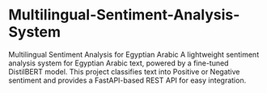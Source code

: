 # Multilingual-Sentiment-Analysis-System
Multilingual Sentiment Analysis for Egyptian Arabic  A lightweight sentiment analysis system for Egyptian Arabic text, powered by a fine-tuned DistilBERT model. This project classifies text into Positive or Negative sentiment and provides a FastAPI-based REST API for easy integration.
